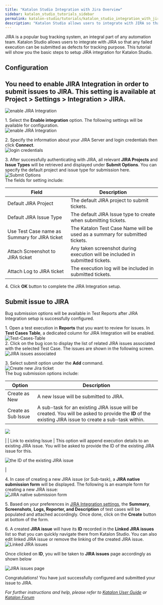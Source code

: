```yaml
---
title: "Katalon Studio Integration with Jira Overview"
sidebar: katalon_studio_tutorials_sidebar
permalink: katalon-studio/tutorials/katalon_studio_integration_with_jira_overview.html
description: "Katalon Studio allows users to integrate with JIRA so that any failed execution can be submitted as defects for tracking purpose"
---
```

JIRA is a popular bug tracking system, an integral part of any automation team. Katalon Studio allows users to integrate with JIRA so that any failed execution can be submitted as defects for tracking purpose. This tutorial will show you the basic steps to setup JIRA integration for Katalon Studio.

Configuration
-------------

You need to enable JIRA Integration in order to submit issues to JIRA. This setting is available at Project > Settings > Integration > JIRA.
--------------------------------------------------------------------------------------------------------------------------------------------

![enable JIRA Integration](../../images/katalon-studio/tutorials/katalon_studio_integration_with_jira_overview/Configuration.png)

1\. Select the **Enable integration** option. The following settings will be available for configuration.  
![enable JIRA Integration](../../images/katalon-studio/tutorials/katalon_studio_integration_with_jira_overview/Enable-integration.png)

2\. Specify the information about your JIRA Server and login credentials then click **Connect**.  
![login credentials](../../images/katalon-studio/tutorials/katalon_studio_integration_with_jira_overview/Connect.png)

3\. After successfully authenticating with JIRA, all relevant **JIRA Projects** and **Issue Types** will be retrieved and displayed under **Submit Options**. You can specify the default project and issue type for submission here.  
![Submit Options](../../images/katalon-studio/tutorials/katalon_studio_integration_with_jira_overview/Submit-Options.png)  
The fields for setting include:

| Field | Description |
| --- | --- |
| Default JIRA Project | The default JIRA project to submit tickets. |
| Default JIRA Issue Type | The default JIRA Issue type to create when submitting tickets. |
| Use Test Case name as Summary for JIRA ticket | The Katalon Test Case Name will be used as a summary for submitted tickets. |
| Attach Screenshot to JIRA ticket | Any taken screenshot during execution will be included in submitted tickets. |
| Attach Log to JIRA ticket | The execution log will be included in submitted tickets. |

4\. Click **OK** button to complete the JIRA Integration setup.

Submit issue to JIRA
--------------------

Bug submission options will be available in Test Reports after JIRA Integration setup is successfully configured.

1\. Open a test execution in **Reports** that you want to review for issues. In **Test Cases Table**, a dedicated column for JIRA Integration will be enabled.  
![Test-Cases-Table](../../images/katalon-studio/tutorials/katalon_studio_integration_with_jira_overview/Test-Cases-Table.png)  
2\. Click on the bug icon to display the list of related JIRA issues associated with the selected Test Case. The issues are shown in the following screen.  
![JIRA issues associated](../../images/katalon-studio/tutorials/katalon_studio_integration_with_jira_overview/JIRA-issues.png)

3\. Select submit option under the **Add** command.  
![Create new Jira ticket](../../images/katalon-studio/tutorials/katalon_studio_integration_with_jira_overview/Add-command.png)  
The bug submission options include:

| Option | Description |
| --- | --- |
| Create as New | A new Issue will be submitted to JIRA. |
| Create as Sub Issue | A sub-task for an existing JIRA issue will be created. You will be asked to provide the **ID** of the existing JIRA issue to create a sub-task within.
![](../../images/katalon-studio/tutorials/katalon_studio_integration_with_jira_overview/JIRA-sub-task.png)

 |
| Link to existing Issue | This option will append execution details to an existing JIRA issue. You will be asked to provide the ID of the existing JIRA issue for this.

![the ID of the existing JIRA issue](../../images/katalon-studio/tutorials/katalon_studio_integration_with_jira_overview/Link-to-existing-Issue.png)

 |

4\. In case of creating a new JIRA issue (or Sub-task), a **JIRA native submission form** will be displayed. The following is an example form for creating a new JIRA issue:  
![JIRA native submission form](../../images/katalon-studio/tutorials/katalon_studio_integration_with_jira_overview/JIRA-native-submission-form.png)

5\. Based on your preferences in [JIRA Integration settings](https://docs.katalon.com/display/KD/JIRA+Integration#JIRAIntegration-Configuration), the **Summary**, **Screenshots**, **Logs, Reporter, and Description** of test cases will be populated and attached accordingly. Once done, click on the **Create** button at bottom of the form.

6\. A created **JIRA issue** will have its **ID** recorded in the **Linked JIRA issues** list so that you can quickly navigate there from Katalon Studio. You can also edit linked JIRA issue or remove the linking of the created JIRA issue.![Linked JIRA issues](../../images/katalon-studio/tutorials/katalon_studio_integration_with_jira_overview/Linked-JIRA-issues1.png)

Once clicked on **ID**, you will be taken to **JIRA issues** page accordingly as shown below

![JIRA issues page](../../images/katalon-studio/tutorials/katalon_studio_integration_with_jira_overview/JIRA-issues-page.png)

Congratulations! You have just successfully configured and submitted your issue to JIRA.

_For further instructions and help, please refer to [Katalon User Guide](https://docs.katalon.com/x/oArR) or [Katalon Forum](https://forum.katalon.com/)_